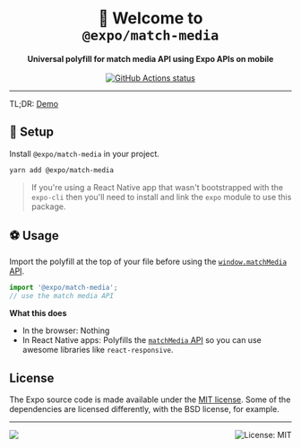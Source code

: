 <!-- Title -->
<h1 align="center">
👋 Welcome to <br><code>@expo/match-media</code>
</h1>

<!-- Header -->

<p align="center">
    <b>Universal polyfill for match media API using Expo APIs on mobile</b>
    <br/>
    <br/>
    <a aria-label="Well tested CSS Library" href="https://github.com/expo/match-media/actions">
      <img align="center" alt="GitHub Actions status" src="https://github.com/expo/match-media/workflows/Check%20Universal%20Module/badge.svg">
    </a>
</p>

---

<!-- Body -->

TL;DR: [Demo](App.js)

## 🏁 Setup

Install `@expo/match-media` in your project.

```sh
yarn add @expo/match-media
```

> If you're using a React Native app that wasn't bootstrapped with the `expo-cli` then you'll need to install and link the `expo` module to use this package.

## ⚽️ Usage

Import the polyfill at the top of your file before using the [`window.matchMedia` API][match-media].

```js
import '@expo/match-media';
// use the match media API
```

**What this does**

- In the browser: Nothing
- In React Native apps: Polyfills the [`matchMedia` API][match-media] so you can use awesome libraries like `react-responsive`.

## License

The Expo source code is made available under the [MIT license](LICENSE). Some of the dependencies are licensed differently, with the BSD license, for example.

<!-- Footer -->

---

<p>
    <a aria-label="sponsored by expo" href="http://expo.io">
        <img src="https://img.shields.io/badge/Sponsored_by-Expo-4630EB.svg?style=for-the-badge&logo=EXPO&labelColor=000&logoColor=fff" target="_blank" />
    </a>
    <a aria-label="@expo/match-media is free to use" href="/LICENSE" target="_blank">
        <img align="right" alt="License: MIT" src="https://img.shields.io/badge/License-MIT-success.svg?style=for-the-badge&color=33CC12" target="_blank" />
    </a>
</p>


[match-media]: https://developer.mozilla.org/en-US/docs/Web/API/Window/matchMedia
